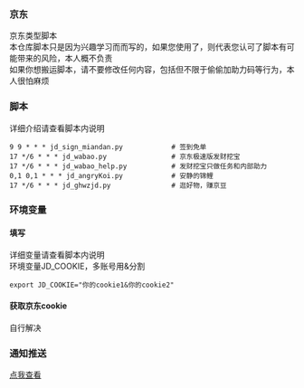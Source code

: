 ### 京东 
京东类型脚本     
本仓库脚本只是因为兴趣学习而而写的，如果您使用了，则代表您认可了脚本有可能带来的风险，本人概不负责                                       
如果你想搬运脚本，请不要修改任何内容，包括但不限于偷偷加助力码等行为，本人很怕麻烦         
### 脚本
详细介绍请查看脚本内说明        
           
```
9 9 * * * jd_sign_miandan.py            # 签到免单  
17 */6 * * * jd_wabao.py                # 京东极速版发财挖宝
17 */6 * * * jd_wabao_help.py           # 发财挖宝只做任务和内部助力
0,1 0,1 * * * jd_angryKoi.py            # 安静的锦鲤
17 */6 * * * jd_ghwzjd.py               # 逛好物，赚京豆
```
### 环境变量
#### 填写
详细变量请查看脚本内说明      
环境变量JD_COOKIE，多账号用&分割       
           
```
export JD_COOKIE="你的cookie1&你的cookie2"    
```
#### 获取京东cookie
自行解决    
        
### 通知推送
[点我查看](https://github.com/wuye999/myScripts/blob/main/send.md)        
         
 

